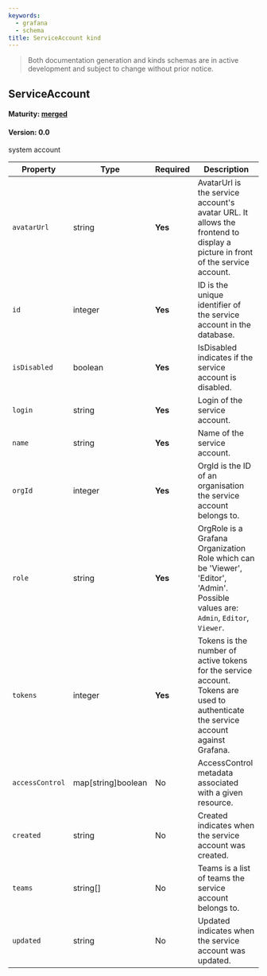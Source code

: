 ```yaml
---
keywords:
  - grafana
  - schema
title: ServiceAccount kind
---
```

> Both documentation generation and kinds schemas are in active development and subject to change without prior notice.

## ServiceAccount

#### Maturity: [merged](../../../maturity/#merged)
#### Version: 0.0

system account

| Property        | Type               | Required | Description                                                                                                                             |
|-----------------|--------------------|----------|-----------------------------------------------------------------------------------------------------------------------------------------|
| `avatarUrl`     | string             | **Yes**  | AvatarUrl is the service account's avatar URL. It allows the frontend to display a picture in front<br/>of the service account.         |
| `id`            | integer            | **Yes**  | ID is the unique identifier of the service account in the database.                                                                     |
| `isDisabled`    | boolean            | **Yes**  | IsDisabled indicates if the service account is disabled.                                                                                |
| `login`         | string             | **Yes**  | Login of the service account.                                                                                                           |
| `name`          | string             | **Yes**  | Name of the service account.                                                                                                            |
| `orgId`         | integer            | **Yes**  | OrgId is the ID of an organisation the service account belongs to.                                                                      |
| `role`          | string             | **Yes**  | OrgRole is a Grafana Organization Role which can be 'Viewer', 'Editor', 'Admin'.<br/>Possible values are: `Admin`, `Editor`, `Viewer`.  |
| `tokens`        | integer            | **Yes**  | Tokens is the number of active tokens for the service account.<br/>Tokens are used to authenticate the service account against Grafana. |
| `accessControl` | map[string]boolean | No       | AccessControl metadata associated with a given resource.                                                                                |
| `created`       | string             | No       | Created indicates when the service account was created.                                                                                 |
| `teams`         | string[]           | No       | Teams is a list of teams the service account belongs to.                                                                                |
| `updated`       | string             | No       | Updated indicates when the service account was updated.                                                                                 |



